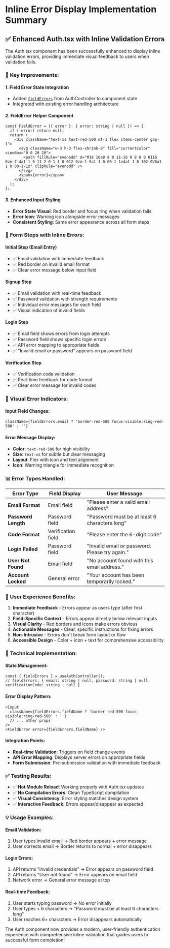 # Inline Error Display Implementation Summary

## ✅ Enhanced Auth.tsx with Inline Validation Errors

The Auth.tsx component has been successfully enhanced to display inline validation errors, providing immediate visual feedback to users when validation fails.

### 🎯 **Key Improvements:**

#### 1. **Field Error State Integration**
- Added [`fieldErrors`](file:///Users/huypham/Documents/projects/personal/freelance_project/hobby_hunter_web_mvp/src/pages/Auth.tsx#L11) from AuthController to component state
- Integrated with existing error handling architecture

#### 2. **FieldError Helper Component**
```tsx
const FieldError = ({ error }: { error: string | null }) => {
  if (!error) return null;
  return (
    <div className="text-xs text-red-500 mt-1 flex items-center gap-1">
      <svg className="w-3 h-3 flex-shrink-0" fill="currentColor" viewBox="0 0 20 20">
        <path fillRule="evenodd" d="M18 10a8 8 0 11-16 0 8 8 0 0116 0zm-7 4a1 1 0 11-2 0 1 1 0 012 0zm-1-9a1 1 0 00-1 1v4a1 1 0 102 0V6a1 1 0 00-1-1z" clipRule="evenodd" />
      </svg>
      <span>{error}</span>
    </div>
  );
};
```

#### 3. **Enhanced Input Styling**
- **Error State Visual**: Red border and focus ring when validation fails
- **Error Icon**: Warning icon alongside error messages
- **Consistent Styling**: Same error appearance across all form steps

### 🔄 **Form Steps with Inline Errors:**

#### **Initial Step (Email Entry)**
- ✅ Email validation with immediate feedback
- ✅ Red border on invalid email format
- ✅ Clear error message below input field

#### **Signup Step**
- ✅ Email validation with real-time feedback
- ✅ Password validation with strength requirements
- ✅ Individual error messages for each field
- ✅ Visual indication of invalid fields

#### **Login Step** 
- ✅ Email field shows errors from login attempts
- ✅ Password field shows specific login errors
- ✅ API error mapping to appropriate fields
- ✅ "Invalid email or password" appears on password field

#### **Verification Step**
- ✅ Verification code validation
- ✅ Real-time feedback for code format
- ✅ Clear error message for invalid codes

### 🎨 **Visual Error Indicators:**

#### **Input Field Changes:**
```tsx
className={fieldErrors.email ? 'border-red-500 focus-visible:ring-red-500' : ''}
```

#### **Error Message Display:**
- **Color**: `text-red-500` for high visibility
- **Size**: `text-xs` for subtle but clear messaging
- **Layout**: Flex with icon and text alignment
- **Icon**: Warning triangle for immediate recognition

### 📊 **Error Types Handled:**

| Error Type | Field Display | User Message |
|------------|---------------|--------------|
| **Email Format** | Email field | "Please enter a valid email address" |
| **Password Length** | Password field | "Password must be at least 6 characters long" |
| **Code Format** | Verification field | "Please enter the 6-digit code" |
| **Login Failed** | Password field | "Invalid email or password. Please try again." |
| **User Not Found** | Email field | "No account found with this email address." |
| **Account Locked** | General error | "Your account has been temporarily locked." |

### 🚀 **User Experience Benefits:**

1. **Immediate Feedback** - Errors appear as users type (after first character)
2. **Field-Specific Context** - Errors appear directly below relevant inputs
3. **Visual Clarity** - Red borders and icons make errors obvious
4. **Actionable Messages** - Clear, specific instructions for fixing errors
5. **Non-Intrusive** - Errors don't break form layout or flow
6. **Accessible Design** - Color + icon + text for comprehensive accessibility

### 🔧 **Technical Implementation:**

#### **State Management:**
```tsx
const { fieldErrors } = useAuthController();
// fieldErrors: { email: string | null, password: string | null, verificationCode: string | null }
```

#### **Error Display Pattern:**
```tsx
<Input
  className={fieldErrors.fieldName ? 'border-red-500 focus-visible:ring-red-500' : ''}
  // ... other props
/>
<FieldError error={fieldErrors.fieldName} />
```

#### **Integration Points:**
- **Real-time Validation**: Triggers on field change events
- **API Error Mapping**: Displays server errors on appropriate fields
- **Form Submission**: Pre-submission validation with immediate feedback

### ✅ **Testing Results:**

- ✅ **Hot Module Reload**: Working properly with Auth.tsx updates
- ✅ **No Compilation Errors**: Clean TypeScript compilation
- ✅ **Visual Consistency**: Error styling matches design system
- ✅ **Interactive Feedback**: Errors appear/disappear as expected

### 💡 **Usage Examples:**

#### **Email Validation:**
1. User types invalid email → Red border appears + error message
2. User corrects email → Border returns to normal + error disappears

#### **Login Errors:**
1. API returns "Invalid credentials" → Error appears on password field
2. API returns "User not found" → Error appears on email field
3. Network error → General error message at top

#### **Real-time Feedback:**
1. User starts typing password → No error initially
2. User types < 6 characters → "Password must be at least 6 characters long"
3. User reaches 6+ characters → Error disappears automatically

The Auth component now provides a modern, user-friendly authentication experience with comprehensive inline validation that guides users to successful form completion!